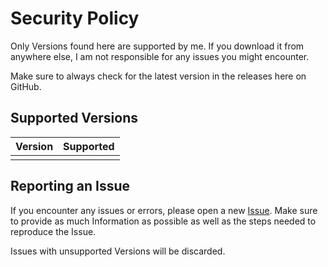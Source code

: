 # Security Policy

Only Versions found here are supported by me. If you download it from anywhere else, I am not responsible for any issues you might encounter.

Make sure to always check for the latest version in the releases here on GitHub.

## Supported Versions

| Version | Supported          |
| ------- | ------------------ |
|  |  |

## Reporting an Issue

If you encounter any issues or errors, please open a new [Issue](https://github.com/Julexar/Faerun-Calendar/issues). 
Make sure to provide as much Information as possible as well as the steps needed to reproduce the Issue.

Issues with unsupported Versions will be discarded.
